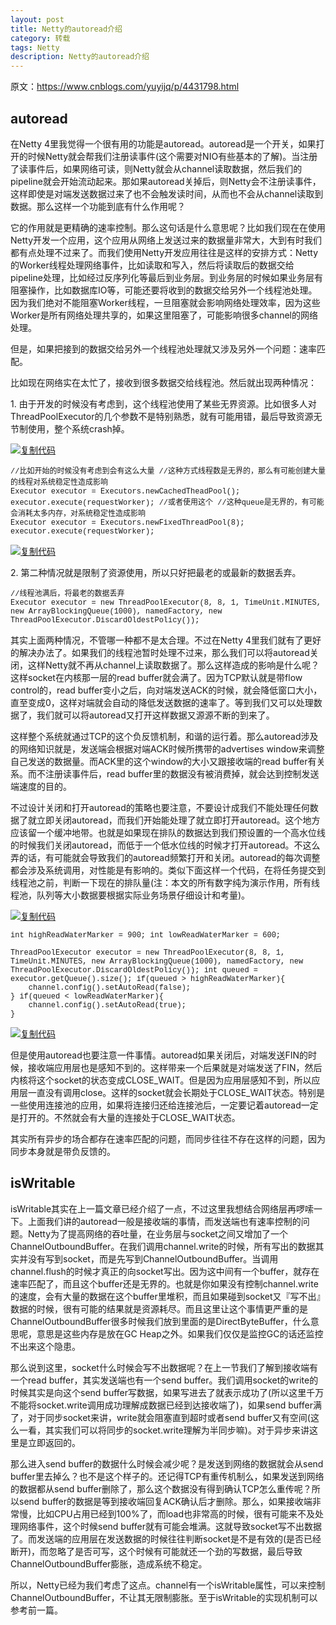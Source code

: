 ```yaml
---
layout: post
title: Netty的autoread介绍
category: 转载
tags: Netty
description: Netty的autoread介绍
---
```

原文：https://www.cnblogs.com/yuyijq/p/4431798.html
## autoread

在Netty 4里我觉得一个很有用的功能是autoread。autoread是一个开关，如果打开的时候Netty就会帮我们注册读事件(这个需要对NIO有些基本的了解)。当注册了读事件后，如果网络可读，则Netty就会从channel读取数据，然后我们的pipeline就会开始流动起来。那如果autoread关掉后，则Netty会不注册读事件，这样即使是对端发送数据过来了也不会触发读时间，从而也不会从channel读取到数据。那么这样一个功能到底有什么作用呢？

它的作用就是更精确的速率控制。那么这句话是什么意思呢？比如我们现在在使用Netty开发一个应用，这个应用从网络上发送过来的数据量非常大，大到有时我们都有点处理不过来了。而我们使用Netty开发应用往往是这样的安排方式：Netty的Worker线程处理网络事件，比如读取和写入，然后将读取后的数据交给pipeline处理，比如经过反序列化等最后到业务层。到业务层的时候如果业务层有阻塞操作，比如数据库IO等，可能还要将收到的数据交给另外一个线程池处理。因为我们绝对不能阻塞Worker线程，一旦阻塞就会影响网络处理效率，因为这些Worker是所有网络处理共享的，如果这里阻塞了，可能影响很多channel的网络处理。

但是，如果把接到的数据交给另外一个线程池处理就又涉及另外一个问题：速率匹配。

比如现在网络实在太忙了，接收到很多数据交给线程池。然后就出现两种情况：

1\. 由于开发的时候没有考虑到，这个线程池使用了某些无界资源。比如很多人对ThreadPoolExecutor的几个参数不是特别熟悉，就有可能用错，最后导致资源无节制使用，整个系统crash掉。

[![复制代码](http://upload-images.jianshu.io/upload_images/10649427-22451f9b084fd5d0.gif?imageMogr2/auto-orient/strip)](javascript:void(0); "复制代码") 

<pre style="margin-top: 0px; margin-bottom: 0px; white-space: pre-wrap; word-wrap: break-word; font-family: &quot;Courier New&quot; !important; font-size: 12px !important; max-width: 600px;">//比如开始的时候没有考虑到会有这么大量 //这种方式线程数是无界的，那么有可能创建大量的线程对系统稳定性造成影响
Executor executor = Executors.newCachedTheadPool();
executor.execute(requestWorker); //或者使用这个 //这种queue是无界的，有可能会消耗太多内存，对系统稳定性造成影响
Executor executor = Executors.newFixedThreadPool(8);
executor.execute(requestWorker);</pre>

[![复制代码](http://upload-images.jianshu.io/upload_images/10649427-b6238e9e305ae708.gif?imageMogr2/auto-orient/strip)](javascript:void(0); "复制代码") 

2\. 第二种情况就是限制了资源使用，所以只好把最老的或最新的数据丢弃。

<pre style="margin-top: 0px; margin-bottom: 0px; white-space: pre-wrap; word-wrap: break-word; font-family: &quot;Courier New&quot; !important; font-size: 12px !important; max-width: 600px;">//线程池满后，将最老的数据丢弃
Executor executor = new ThreadPoolExecutor(8, 8, 1, TimeUnit.MINUTES, new ArrayBlockingQueue<Runnable>(1000), namedFactory, new ThreadPoolExecutor.DiscardOldestPolicy());</pre>

其实上面两种情况，不管哪一种都不是太合理。不过在Netty 4里我们就有了更好的解决办法了。如果我们的线程池暂时处理不过来，那么我们可以将autoread关闭，这样Netty就不再从channel上读取数据了。那么这样造成的影响是什么呢？这样socket在内核那一层的read buffer就会满了。因为TCP默认就是带flow control的，read buffer变小之后，向对端发送ACK的时候，就会降低窗口大小，直至变成0，这样对端就会自动的降低发送数据的速率了。等到我们又可以处理数据了，我们就可以将autoread又打开这样数据又源源不断的到来了。

这样整个系统就通过TCP的这个负反馈机制，和谐的运行着。那么autoread涉及的网络知识就是，发送端会根据对端ACK时候所携带的advertises window来调整自己发送的数据量。而ACK里的这个window的大小又跟接收端的read buffer有关系。而不注册读事件后，read buffer里的数据没有被消费掉，就会达到控制发送端速度的目的。

不过设计关闭和打开autoread的策略也要注意，不要设计成我们不能处理任何数据了就立即关闭autoread，而我们开始能处理了就立即打开autoread。这个地方应该留一个缓冲地带。也就是如果现在排队的数据达到我们预设置的一个高水位线的时候我们关闭autoread，而低于一个低水位线的时候才打开autoread。不这么弄的话，有可能就会导致我们的autoread频繁打开和关闭。autoread的每次调整都会涉及系统调用，对性能是有影响的。类似下面这样一个代码，在将任务提交到线程池之前，判断一下现在的排队量(注：本文的所有数字纯为演示作用，所有线程池，队列等大小数据要根据实际业务场景仔细设计和考量)。

[![复制代码](http://upload-images.jianshu.io/upload_images/10649427-2c175bcca1a3605f.gif?imageMogr2/auto-orient/strip)](javascript:void(0); "复制代码") 

<pre style="margin-top: 0px; margin-bottom: 0px; white-space: pre-wrap; word-wrap: break-word; font-family: &quot;Courier New&quot; !important; font-size: 12px !important; max-width: 600px;">int highReadWaterMarker = 900; int lowReadWaterMarker = 600;

ThreadPoolExecutor executor = new ThreadPoolExecutor(8, 8, 1, TimeUnit.MINUTES, new ArrayBlockingQueue<Runnable>(1000), namedFactory, new ThreadPoolExecutor.DiscardOldestPolicy()); int queued = executor.getQueue().size(); if(queued > highReadWaterMarker){
    channel.config().setAutoRead(false);
} if(queued < lowReadWaterMarker){
    channel.config().setAutoRead(true);
}</pre>

[![复制代码](http://upload-images.jianshu.io/upload_images/10649427-4ec31d503f265345.gif?imageMogr2/auto-orient/strip)](javascript:void(0); "复制代码") 

但是使用autoread也要注意一件事情。autoread如果关闭后，对端发送FIN的时候，接收端应用层也是感知不到的。这样带来一个后果就是对端发送了FIN，然后内核将这个socket的状态变成CLOSE_WAIT。但是因为应用层感知不到，所以应用层一直没有调用close。这样的socket就会长期处于CLOSE_WAIT状态。特别是一些使用连接池的应用，如果将连接归还给连接池后，一定要记着autoread一定是打开的。不然就会有大量的连接处于CLOSE_WAIT状态。

其实所有异步的场合都存在速率匹配的问题，而同步往往不存在这样的问题，因为同步本身就是带负反馈的。

## isWritable

isWritable其实在上一篇文章已经介绍了一点，不过这里我想结合网络层再啰嗦一下。上面我们讲的autoread一般是接收端的事情，而发送端也有速率控制的问题。Netty为了提高网络的吞吐量，在业务层与socket之间又增加了一个ChannelOutboundBuffer。在我们调用channel.write的时候，所有写出的数据其实并没有写到socket，而是先写到ChannelOutboundBuffer。当调用channel.flush的时候才真正的向socket写出。因为这中间有一个buffer，就存在速率匹配了，而且这个buffer还是无界的。也就是你如果没有控制channel.write的速度，会有大量的数据在这个buffer里堆积，而且如果碰到socket又『写不出』数据的时候，很有可能的结果就是资源耗尽。而且这里让这个事情更严重的是ChannelOutboundBuffer很多时候我们放到里面的是DirectByteBuffer，什么意思呢，意思是这些内存是放在GC Heap之外。如果我们仅仅是监控GC的话还监控不出来这个隐患。

那么说到这里，socket什么时候会写不出数据呢？在上一节我们了解到接收端有一个read buffer，其实发送端也有一个send buffer。我们调用socket的write的时候其实是向这个send buffer写数据，如果写进去了就表示成功了(所以这里千万不能将socket.write调用成功理解成数据已经到达接收端了)，如果send buffer满了，对于同步socket来讲，write就会阻塞直到超时或者send buffer又有空间(这么一看，其实我们可以将同步的socket.write理解为半同步嘛)。对于异步来讲这里是立即返回的。 

那么进入send buffer的数据什么时候会减少呢？是发送到网络的数据就会从send buffer里去掉么？也不是这个样子的。还记得TCP有重传机制么，如果发送到网络的数据都从send buffer删除了，那么这个数据没有得到确认TCP怎么重传呢？所以send buffer的数据是等到接收端回复ACK确认后才删除。那么，如果接收端非常慢，比如CPU占用已经到100%了，而load也非常高的时候，很有可能来不及处理网络事件，这个时候send buffer就有可能会堆满。这就导致socket写不出数据了。而发送端的应用层在发送数据的时候往往判断socket是不是有效的(是否已经断开)，而忽略了是否可写，这个时候有可能就还一个劲的写数据，最后导致ChannelOutboundBuffer膨胀，造成系统不稳定。

所以，Netty已经为我们考虑了这点。channel有一个isWritable属性，可以来控制ChannelOutboundBuffer，不让其无限制膨胀。至于isWritable的实现机制可以参考前一篇。
